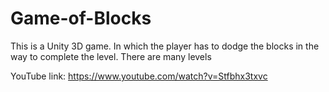 # Game-of-Blocks
This is a Unity 3D game. In which the player has to dodge the blocks in the way to complete the level. There are many levels

YouTube link: https://www.youtube.com/watch?v=Stfbhx3txvc


